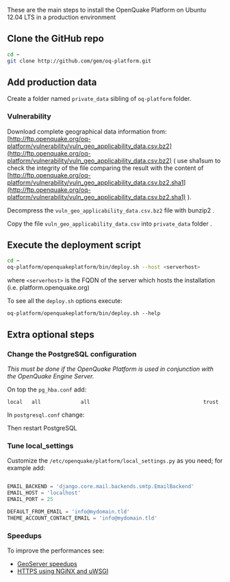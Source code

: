 These are the main steps to install the OpenQuake Platform on Ubuntu 12.04 LTS in a production environment

## Clone the GitHub repo
```bash
cd ~
git clone http://github.com/gem/oq-platform.git
```

## Add production data
Create a folder named ```private_data``` sibling of ```oq-platform``` folder.
### Vulnerability
Download complete geographical data information from: [http://ftp.openquake.org/oq-platform/vulnerability/vuln_geo_applicability_data.csv.bz2](http://ftp.openquake.org/oq-platform/vulnerability/vuln_geo_applicability_data.csv.bz2) ( use sha1sum to check the integrity of the file comparing the result with the content of [http://ftp.openquake.org/oq-platform/vulnerability/vuln_geo_applicability_data.csv.bz2.sha1](http://ftp.openquake.org/oq-platform/vulnerability/vuln_geo_applicability_data.csv.bz2.sha1) ).

Decompress the ```vuln_geo_applicability_data.csv.bz2``` file with bunzip2 . 

Copy the file ```vuln_geo_applicability_data.csv``` into ```private_data``` folder .


## Execute the deployment script
```bash
cd ~
oq-platform/openquakeplatform/bin/deploy.sh --host <serverhost>
```
where ```<serverhost>``` is the FQDN of the server which hosts the installation (i.e. platform.openquake.org)

To see all the ```deploy.sh``` options execute:
```
oq-platform/openquakeplatform/bin/deploy.sh --help
```

## Extra optional steps 

### Change the PostgreSQL configuration

_This must be done if the OpenQuake Platform is used in conjunction with the OpenQuake Engine Server._

On top the `pg_hba.conf` add:

```
local   all             all                                     trust
```

In `postgresql.conf` change:

Then restart PostgreSQL

### Tune local_settings

Customize the ```/etc/openquake/platform/local_settings.py``` as you need; for example add:
```python

EMAIL_BACKEND = 'django.core.mail.backends.smtp.EmailBackend'
EMAIL_HOST = 'localhost'
EMAIL_PORT = 25

DEFAULT_FROM_EMAIL = 'info@mydomain.tld'
THEME_ACCOUNT_CONTACT_EMAIL = 'info@mydomain.tld'
```

### Speedups
To improve the performances see:
* [GeoServer speedups](GeoServer-speedups.md)
* [HTTPS using NGiNX and uWSGI](Using-nginx-and-uWSGI-in-HTTPS.md)
